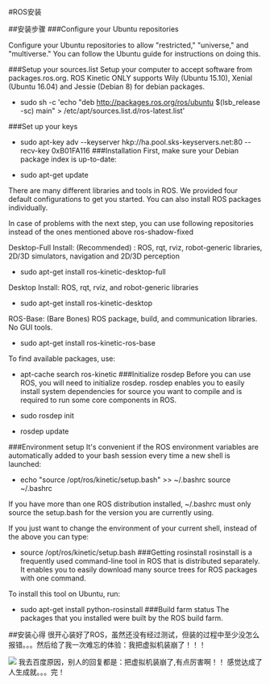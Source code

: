 #ROS安装

##安装步骤
###Configure your Ubuntu repositories

Configure your Ubuntu repositories to allow "restricted," "universe," and "multiverse." You can follow the Ubuntu guide for instructions on doing this. 

###Setup your sources.list
Setup your computer to accept software from packages.ros.org. ROS Kinetic ONLY supports Wily (Ubuntu 15.10), Xenial (Ubuntu 16.04) and Jessie (Debian 8) for debian packages. 

- sudo sh -c 'echo "deb http://packages.ros.org/ros/ubuntu $(lsb_release -sc) main" > /etc/apt/sources.list.d/ros-latest.list'

###Set up your keys
- sudo apt-key adv --keyserver hkp://ha.pool.sks-keyservers.net:80 --recv-key 0xB01FA116
###Installation
First, make sure your Debian package index is up-to-date: 

- sudo apt-get update

There are many different libraries and tools in ROS. We provided four default configurations to get you started. You can also install ROS packages individually. 

In case of problems with the next step, you can use following repositories instead of the ones mentioned above ros-shadow-fixed

Desktop-Full Install: (Recommended) : ROS, rqt, rviz, robot-generic libraries, 2D/3D simulators, navigation and 2D/3D perception

- sudo apt-get install ros-kinetic-desktop-full

Desktop Install: ROS, rqt, rviz, and robot-generic libraries 

- sudo apt-get install ros-kinetic-desktop

ROS-Base: (Bare Bones) ROS package, build, and communication libraries. No GUI tools. 

- sudo apt-get install ros-kinetic-ros-base


To find available packages, use: 

- apt-cache search ros-kinetic
###Initialize rosdep
Before you can use ROS, you will need to initialize rosdep. rosdep enables you to easily install system dependencies for source you want to compile and is required to run some core components in ROS. 


- sudo rosdep init
- rosdep update

###Environment setup
It's convenient if the ROS environment variables are automatically added to your bash session every time a new shell is launched: 

- echo "source /opt/ros/kinetic/setup.bash" >> ~/.bashrc
source ~/.bashrc

If you have more than one ROS distribution installed, ~/.bashrc must only source the setup.bash for the version you are currently using.

If you just want to change the environment of your current shell, instead of the above you can type: 

- source /opt/ros/kinetic/setup.bash
###Getting rosinstall
rosinstall is a frequently used command-line tool in ROS that is distributed separately. It enables you to easily download many source trees for ROS packages with one command. 

To install this tool on Ubuntu, run: 


- sudo apt-get install python-rosinstall
###Build farm status
The packages that you installed were built by the ROS build farm.  

##安装心得
很开心装好了ROS，虽然还没有经过测试，但装的过程中至少没怎么报错。。。然后给了我一次难忘的体验：我把虚拟机装崩了！！！

![](http://p1.bpimg.com/567571/55c4cbeaa732f77d.jpg)
我去百度原因，别人的回复都是：把虚拟机装崩了,有点厉害啊！！
感觉达成了人生成就。。。完！